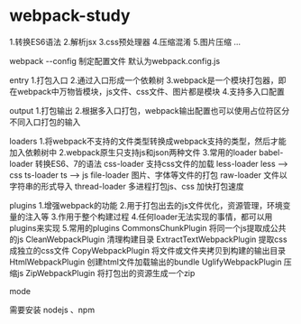 # webpack-study

1.转换ES6语法
2.解析jsx
3.css预处理器
4.压缩混淆
5.图片压缩
...


webpack --config 制定配置文件 默认为webpack.config.js

entry 
1.打包入口
2.通过入口形成一个依赖树
3.webpack是一个模块打包器，即在webpack中万物皆模块，js文件、css文件、图片都是模块
4.支持多入口配置

output
1.打包输出
2.根据多入口打包，webpack输出配置也可以使用占位符区分不同入口打包的输入

loaders
1.将webpack不支持的文件类型转换成webpack支持的类型，然后才能加入依赖树中
2.webpack原生只支持js和json两种文件
3.常用的loader
babel-loader 转换ES6、7的语法
css-loader 支持css文件的加载
less-loader less ——> css 
ts-loader ts ——> js 
file-loader 图片、字体等文件的打包
raw-loader 文件以字符串的形式导入
thread-loader 多进程打包js、css 加快打包速度

plugins
1.增强webpack的功能
2.用于打包出去的js文件优化，资源管理，环境变量的注入等
3.作用于整个构建过程
4.任何loader无法实现的事情，都可以用plugins来实现
5.常用的plugins
CommonsChunkPlugin 将同一个js提取成公共的js
CleanWebpackPlugin 清理构建目录
ExtractTextWebpackPlugin 提取css成独立的css文件
CopyWebpackPlugin 将文件或文件夹拷贝到构建的输出目录
HtmlWebpackPlugin 创建html文件加载输出的bundle
UglifyWebpackPlugin 压缩js
ZipWebpackPlugin 将打包出的资源生成一个zip

mode

需要安装 nodejs 、npm